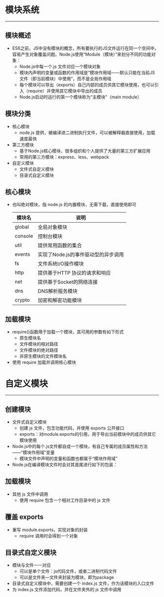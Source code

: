 # 模块系统

---

## 模块概述

  * ES6之前，JS中没有模块的概念，所有要执行的JS文件运行在同一个空间中，容易产生对象覆盖问题。Node.js使用“Module（模块）”来划分不同的功能对象：
    * Node.js中每一个.js 文件对应一个模块对象
    * 模块内声明的变量或函数的作用域是“模块作用域——默认只能在当前JS文件（即当前模块）中使用”，而不是全局作用域
    * 每个模块可以导出（exports）自己内部的成员供其它模块使用，也可以引入（require）并使用其它模块中导出的成员
    * Node.js启动时运行的第一个模块称为“主模块”（main module）

## 模块分类

  * 核心模块
    * node.js 提供，被编译进二进制执行文件，可以被解释器直接使用，加载速度最快
  * 第三方模块
    * 基于Node.js核心模块，很多组织和个人提供了大量的第三方扩展应用
    * 常用的第三方模块：express、less、webpack
  * 自定义模块
    * 文件式自定义模块
    * 目录式自定义模块

## 核心模块

  * 也叫绝对模块，指 node.js 的内置模块，无需下载，直接使用即可

    模块名|说明
    ---|---
    global| 全局对象模块
    console| 控制台模块
    util| 提供常用函数的集合
    events| 实现了Node.js的事件驱动型的异步调用
    fs| 文件系统I/O操作模块
    http| 提供基于HTTP 协议的请求和响应
    net| 提供基于Socket的网络连接
    dns| DNS解析服务模块
    crypto| 加密和解密功能模块

## 加载模块

  * require()函数用于加载一个模块，其可用的参数有如下形式
    * 原生模块名
    * 文件模块的相对路径
    * 文件模块的绝对路径
    * 非原生模块的文件模块名
  * 使用 require 加载并调用核心模块
  
# 自定义模块

---

## 创建模块

  * 文件式自定义模块
    * 创建 js 文件，包含功能代码，并使用 exports 公开接口
    * exports：对module.exports的引用，用于导出当前模块中的成员供其它模块使用
  * Node.js中的每个.js文件都自成一个模块，有自己专属的成员属性和方法——“模块作用域”变量
    * 模块文件中声明的变量和函数也都属于“模块作用域”
  * Node.js在编译模块文件时会对其首尾进行如下的包装：

## 加载模块

  * 其他 js 文件中调用
    * 使用 require 包含一个相对工作目录中的 js 文件

## 覆盖 exports

  * 重写 module.exports，实现对象的封装
    * require 调用时会得到一个对象

## 目录式自定义模块

  * 模块与文件一一对应
    * 可以是单个文件：js代码文件，或者二进制代码文件
    * 可以是文件夹—文件夹封装为模块，即为package
  * 目录式自定义模块中，需要创建一个 index.js 文件，作为该模块的入口文件
  * 为 index.js 文件添加代码，并在文件夹外的 js 文件中调用